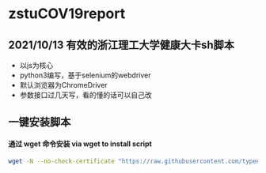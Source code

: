 # zstuCOV19report

## 2021/10/13 有效的浙江理工大学健康大卡sh脚本

- 以js为核心
- python3编写，基于selenium的webdriver
- 默认浏览器为ChromeDriver
- 参数接口过几天写，看的懂的话可以自己改

## 一键安装脚本

#### 通过 wget 命令安装 via wget to install script

```bash
wget -N --no-check-certificate "https://raw.githubusercontent.com/typenoob/zstuCOV19reporter/master/go.sh" && chmod +x go.sh && ./go.sh

```

